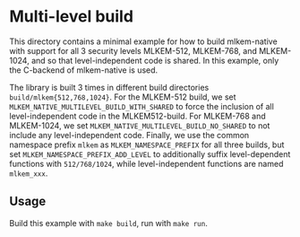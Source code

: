 [//]: # (SPDX-License-Identifier: CC-BY-4.0)

# Multi-level build

This directory contains a minimal example for how to build mlkem-native with support for all 3 security levels
MLKEM-512, MLKEM-768, and MLKEM-1024, and so that level-independent code is shared. In this example, only the C-backend
of mlkem-native is used.

The library is built 3 times in different build directories `build/mlkem{512,768,1024}`. For the MLKEM-512 build, we set
`MLKEM_NATIVE_MULTILEVEL_BUILD_WITH_SHARED` to force the inclusion of all level-independent code in the
MLKEM512-build. For MLKEM-768 and MLKEM-1024, we set `MLKEM_NATIVE_MULTILEVEL_BUILD_NO_SHARED` to not include any
level-independent code. Finally, we use the common namespace prefix `mlkem` as `MLKEM_NAMESPACE_PREFIX` for all three
builds, but set `MLKEM_NAMESPACE_PREFIX_ADD_LEVEL` to additionally suffix level-dependent functions with `512/768/1024`,
while level-independent functions are named `mlkem_xxx`.

## Usage

Build this example with `make build`, run with `make run`.
